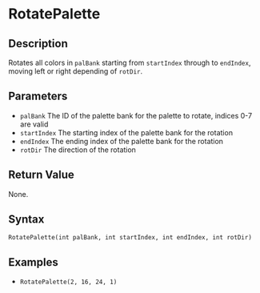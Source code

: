 # RotatePalette

## Description
Rotates all colors in `palBank` starting from `startIndex` through to `endIndex`, moving left or right depending of `rotDir`.

## Parameters
- `palBank`
The ID of the palette bank for the palette to rotate, indices 0-7 are valid
- `startIndex`
The starting index of the palette bank for the rotation
- `endIndex`
The ending index of the palette bank for the rotation
- `rotDir`
The direction of the rotation

## Return Value
None.

## Syntax
```RotatePalette(int palBank, int startIndex, int endIndex, int rotDir)```

## Examples
- ```RotatePalette(2, 16, 24, 1)```